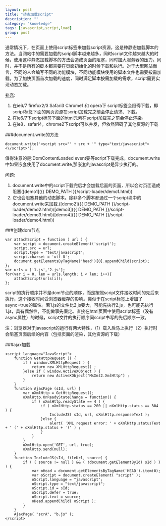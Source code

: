 ```yaml
---
layout: post
title: "动态加载script"
description: ""
category: "knowledge"
tags: [javascript,script,load]
group: post
---
```

<!-- {% include JB/setup %} -->

通常情况下，在页面上使用script标签来加载script资源，这是种静态加载脚本的方法。当网站中的需要加载的script脚本越来越多，同时script文件越来越大的时候，使用这种静态加载脚本的方法会造成页面的阻塞，同时加大服务器的压力。同时，并不是所有的脚本都需要在页面初始化的时候下载和执行。对于大型网站而言，不同的人会编写不同的功能模块，不同功能模块使用的脚本文件也需要按需加载。为了加快页面首次加载的速度，同时满足脚本按需加载的需求，script需要实现动态加载。

[补充](http://www.raychase.net/123):
1. 在ie6/7 firefox2/3 Safari3 Chrome1 和 opera下 script标签会阻碍下载，即script标签下面的网页资源在script加载完之前会停止请求、下载。
2. 在ie6/7下script标签下面的html元素在script加载完之前会停止渲染。
3. 在ie8，safari4，chrome2下script可以并发，但依然阻碍了其他资源的下载

###document.write的方法
    
    document.write('<script src="' + src + '" type="text/javascript"><\/script>');

值得注意的是:DomContentLoaded event要等script下载完成。document.write中如果嵌套使用了document.write,那嵌套的javascript是异步执行的。

问题:
1. document.write中的script下载完后才会加载后面的页面，所以会对页面造成阻塞([demo1]({{ DEMO_PATH }}/script-loader/demo1.html))
2. 它也会阻塞其他的动态脚本。除非多个脚本都通过一个script块中的document.write来加载.([demo2]({{ DEMO_PATH }}/script-loader/demo2.html)/[demo3]({{ DEMO_PATH }}/script-loader/demo3.html)/[demo4]({{ DEMO_PATH }}/script-loader/demo4.html))

###创建dom节点

    var attachScript = function ( url ) {
        var script = document.createElement('script');
        script.src = url;
        script.type = 'text/javascript';
        script.charset = 'utf-8';
        document.getElementsByTagName('head')[0].appendChild(script);
    };
    var urls = ['1.js','2.js'];
    for(var i = 0, len = urls.length; i < len; i++){
        attachScript(urls[i]);
    };

script的执行顺序并不是dom节点的顺序，而是按照script文件接收时间的先后来执行，这个接收时间受浏览器缓存的影响。类似于在script标签上增加了async=true的属性。若1.js的文件比2.js要大，可能先执行2.js，也可能先执行1.js，具有偶然性，不能做事先假定。直接在html页面中使用script标签（没有async属性）的时候，script文件的执行顺序同script书写的先后顺序一致。

注：浏览器对于javascript的运行有两大特性，（1）载入后马上执行（2）执行时会阻塞页面后续的内容（包括页面的渲染，其他资源的下载）

###ajax加载

    <script language="JavaScript">
        function GetHttpRequest () {
            if ( window.XMLHttpRequest ) {
                return new XMLHttpRequest() ;
            }else if ( window.ActiveXObject ) {
                return new ActiveXObject("MsXml2.XmlHttp") ;
            }
        }
        function AjaxPage (sId, url) {
            var oXmlHttp = GetHttpRequest();
            oXmlHttp.OnReadyStateChange = function() {
                if ( oXmlHttp.readyState == 4 ) {
                    if ( oXmlHttp.status == 200 || oXmlHttp.status == 304 ) {
                        IncludeJS( sId, url, oXmlHttp.responseText );
                    }else {
                        alert( 'XML request error: ' + oXmlHttp.statusText + ' (' + oXmlHttp.status + ')' ) ;
                    }
                }
            }
            oXmlHttp.open('GET', url, true);
            oXmlHttp.send(null);
        }
        function IncludeJS(sId, fileUrl, source) {
            if ( ( source != null ) && ( !document.getElementById( sId ) ) ) {
                var oHead = document.getElementsByTagName('HEAD').item(0);
                var oScript = document.createElement( "script" );
                oScript.language = "javascript";
                oScript.type = "text/javascript";
                oScript.id = sId;
                oScript.defer = true;
                oScript.text = source;
                oHead.appendChild( oScript );
            }
        }
        AjaxPage( "scrA", "b.js" );
    </script>